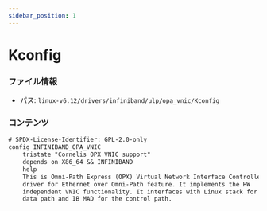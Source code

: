 ```yaml
---
sidebar_position: 1
---
```

# Kconfig

### ファイル情報

- パス: `linux-v6.12/drivers/infiniband/ulp/opa_vnic/Kconfig`

### コンテンツ

```txt
# SPDX-License-Identifier: GPL-2.0-only
config INFINIBAND_OPA_VNIC
	tristate "Cornelis OPX VNIC support"
	depends on X86_64 && INFINIBAND
	help
	This is Omni-Path Express (OPX) Virtual Network Interface Controller (VNIC)
	driver for Ethernet over Omni-Path feature. It implements the HW
	independent VNIC functionality. It interfaces with Linux stack for
	data path and IB MAD for the control path.

```

